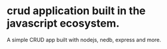 # crud application built in the javascript ecosystem.
A simple CRUD app built with nodejs, nedb, express and more.
